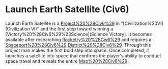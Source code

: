 # Launch Earth Satellite (Civ6)

Launch Earth Satellite is a [Project%20%28Civ6%29](project) in "[Civilization%20VI](Civilization VI)" and the first step toward winning a [Victory%20%28Civ6%29%23Science](Science Victory). It becomes available after researching [Rocketry%20%28Civ6%29](Rocketry) and requires a [Spaceport%20%28Civ6%29](Spaceport) [District%20%28Civ6%29](district).
Through this project man makes the first bold step into space. Once completed, it launches a satellite into space that confirms the player's ability to conduct space travel and reveals the entire [Map%20%28Civ6%29](map).